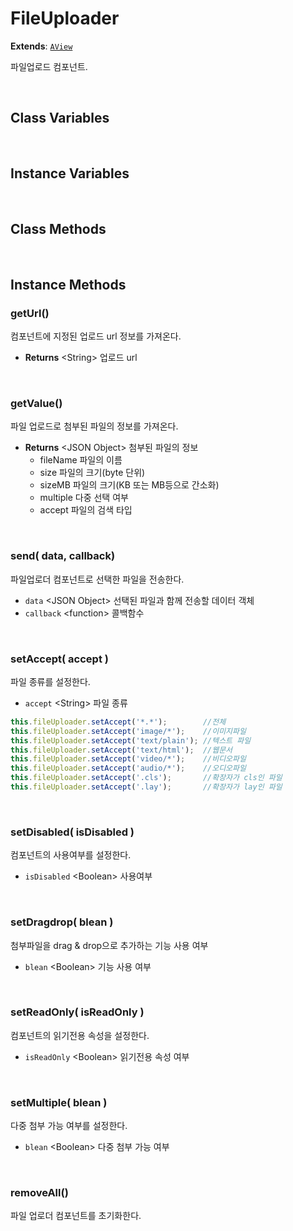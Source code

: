 # FileUploader
**Extends**: [`AView`](./../afc/AView.md)

파일업로드 컴포넌트.

<br/>

## Class Variables

<br/>

## Instance Variables

<br/>

## Class Methods

<br/>

## Instance Methods

### getUrl()

컴포넌트에 지정된 업로드 url 정보를 가져온다.

- **Returns** \<String> 업로드 url

<br/>

### getValue()

파일 업로드로 첨부된 파일의 정보를 가져온다.

- **Returns** \<JSON Object> 첨부된 파일의 정보
  - fileName 파일의 이름
  - size 파일의 크기(byte 단위)
  - sizeMB 파일의 크기(KB 또는 MB등으로 간소화)
  - multiple 다중 선택 여부
  - accept 파일의 검색 타입 

<br/>

### send( data, callback)

파일업로더 컴포넌트로 선택한 파일을 전송한다.

- `data` \<JSON Object> 선택된 파일과 함께 전송할 데이터 객체
- `callback` \<function> 콜백함수

<br/>

### setAccept( accept )

파일 종류를 설정한다.

- `accept` \<String> 파일 종류
```js
this.fileUploader.setAccept('*.*');        //전체
this.fileUploader.setAccept('image/*');    //이미지파일
this.fileUploader.setAccept('text/plain'); //텍스트 파일
this.fileUploader.setAccept('text/html');  //웹문서
this.fileUploader.setAccept('video/*');    //비디오파일
this.fileUploader.setAccept('audio/*');    //오디오파일
this.fileUploader.setAccept('.cls');       //확장자가 cls인 파일
this.fileUploader.setAccept('.lay');       //확장자가 lay인 파일
```

<br/>

### setDisabled( isDisabled )

컴포넌트의 사용여부를 설정한다.

- `isDisabled` \<Boolean> 사용여부

<br/>

### setDragdrop( blean )

첨부파일을 drag & drop으로 추가하는 기능 사용 여부

- `blean` \<Boolean> 기능 사용 여부

<br/>

### setReadOnly( isReadOnly )

컴포넌트의 읽기전용 속성을 설정한다.

- `isReadOnly` \<Boolean> 읽기전용 속성 여부

<br/>

### setMultiple( blean )

다중 첨부 가능 여부를 설정한다.

- `blean` \<Boolean> 다중 첨부 가능 여부

<br/>

### removeAll()

파일 업로더 컴포넌트를 초기화한다.

<br/>
